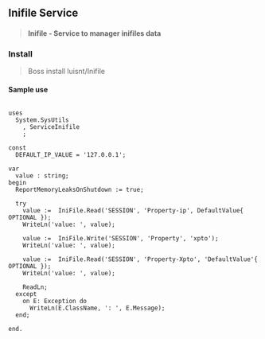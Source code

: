 ## Inifile Service
>#### Inifile - Service to manager inifiles data

### Install
> Boss install luisnt/Inifile

#### Sample use
```delphi
 
uses
  System.SysUtils
    , ServiceInifile
    ;

const 
  DEFAULT_IP_VALUE = '127.0.0.1';

var
  value : string;
begin
  ReportMemoryLeaksOnShutdown := true;

  try
    value :=  IniFile.Read('SESSION', 'Property-ip', DefaultValue{ OPTIONAL }); 
    WriteLn('value: ', value);

    value :=  IniFile.Write('SESSION', 'Property', 'xpto'); 
    WriteLn('value: ', value);

    value :=  IniFile.Read('SESSION', 'Property-Xpto', 'DefaultValue'{ OPTIONAL }); 
    WriteLn('value: ', value);

    ReadLn;
  except
    on E: Exception do
      WriteLn(E.ClassName, ': ', E.Message);
  end;

end.

```